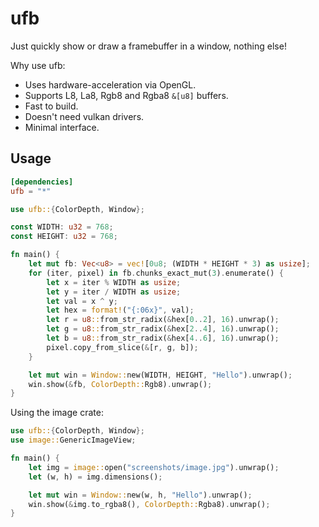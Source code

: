 # ufb

Just quickly show or draw a framebuffer in a window, nothing else!

Why use ufb:
- Uses hardware-acceleration via OpenGL.
- Supports L8, La8, Rgb8 and Rgba8 `&[u8]` buffers.
- Fast to build.
- Doesn't need vulkan drivers.
- Minimal interface.

## Usage
```toml
[dependencies]
ufb = "*"
```

```rust
use ufb::{ColorDepth, Window};

const WIDTH: u32 = 768;
const HEIGHT: u32 = 768;

fn main() {
    let mut fb: Vec<u8> = vec![0u8; (WIDTH * HEIGHT * 3) as usize];
    for (iter, pixel) in fb.chunks_exact_mut(3).enumerate() {
        let x = iter % WIDTH as usize;
        let y = iter / WIDTH as usize;
        let val = x ^ y;
        let hex = format!("{:06x}", val);
        let r = u8::from_str_radix(&hex[0..2], 16).unwrap();
        let g = u8::from_str_radix(&hex[2..4], 16).unwrap();
        let b = u8::from_str_radix(&hex[4..6], 16).unwrap();
        pixel.copy_from_slice(&[r, g, b]);
    }

    let mut win = Window::new(WIDTH, HEIGHT, "Hello").unwrap();
    win.show(&fb, ColorDepth::Rgb8).unwrap();
}
```

Using the image crate:
```rust
use ufb::{ColorDepth, Window};
use image::GenericImageView;

fn main() {
    let img = image::open("screenshots/image.jpg").unwrap();
    let (w, h) = img.dimensions();

    let mut win = Window::new(w, h, "Hello").unwrap();
    win.show(&img.to_rgba8(), ColorDepth::Rgba8).unwrap();
}
```